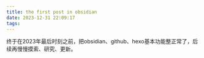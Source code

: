 ```yaml
---
title: the first post in obsidian
date: 2023-12-31 22:09:17
tags:
---
```

终于在2023年最后时刻之前，把obsidian、github、hexo基本功能整正常了，后续再慢慢摸索、研究、更新。